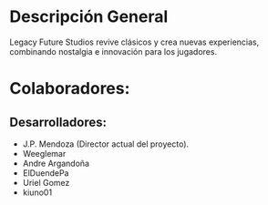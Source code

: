 # Descripción General
Legacy Future Studios revive clásicos y crea nuevas experiencias, combinando nostalgia e innovación para los jugadores.

# Colaboradores:
## Desarrolladores:
* J.P. Mendoza (Director actual del proyecto).
* Weeglemar
* Andre Argandoña
* ElDuendePa
* Uriel Gomez
* kiuno01
